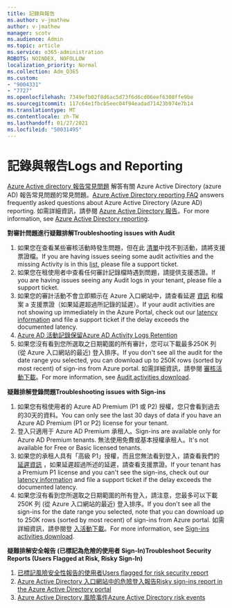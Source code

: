 ```yaml
---
title: 記錄與報告
ms.author: v-jmathew
author: v-jmathew
manager: scotv
ms.audience: Admin
ms.topic: article
ms.service: o365-administration
ROBOTS: NOINDEX, NOFOLLOW
localization_priority: Normal
ms.collection: Adm_O365
ms.custom:
- "9004331"
- "7727"
ms.openlocfilehash: 7349efb02f8d6ac5d73f6d6cd06eef6308ffe9be
ms.sourcegitcommit: 117c64e1fbcb5eec04f94eadad71423b974e7b14
ms.translationtype: MT
ms.contentlocale: zh-TW
ms.lasthandoff: 01/27/2021
ms.locfileid: "50031495"
---
```

# <a name="logs-and-reporting"></a><span data-ttu-id="2d4f4-102">記錄與報告</span><span class="sxs-lookup"><span data-stu-id="2d4f4-102">Logs and Reporting</span></span>

<span data-ttu-id="2d4f4-103">[Azure Active directory 報告常見問題](https://docs.microsoft.com/azure/active-directory/active-directory-reporting-faq) 解答有關 Azure Active Directory (azure AD) 報告常見問題的常見問題。</span><span class="sxs-lookup"><span data-stu-id="2d4f4-103">[Azure Active Directory reporting FAQ](https://docs.microsoft.com/azure/active-directory/active-directory-reporting-faq) answers frequently asked questions about Azure Active Directory (Azure AD) reporting.</span></span> <span data-ttu-id="2d4f4-104">如需詳細資訊，請參閱 [Azure Active Directory 報告](https://docs.microsoft.com/azure/active-directory/reports-monitoring/overview-reports)。</span><span class="sxs-lookup"><span data-stu-id="2d4f4-104">For more information, see [Azure Active Directory reporting](https://docs.microsoft.com/azure/active-directory/reports-monitoring/overview-reports).</span></span>

<span data-ttu-id="2d4f4-105">**對審計問題進行疑難排解**</span><span class="sxs-lookup"><span data-stu-id="2d4f4-105">**Troubleshooting issues with Audit**</span></span>

1. <span data-ttu-id="2d4f4-106">如果您在查看某些審核活動時發生問題，但在此 [清單](https://docs.microsoft.com/azure/active-directory/reports-monitoring/reference-audit-activities)中找不到活動，請將支援票證檔。</span><span class="sxs-lookup"><span data-stu-id="2d4f4-106">If you are having issues seeing some audit activities and the missing Activity is in this [list](https://docs.microsoft.com/azure/active-directory/reports-monitoring/reference-audit-activities), please file a support ticket.</span></span>
2. <span data-ttu-id="2d4f4-107">如果您在租使用者中查看任何審計記錄檔時遇到問題，請提供支援憑證。</span><span class="sxs-lookup"><span data-stu-id="2d4f4-107">If you are having issues seeing any Audit logs in your tenant, please file a support ticket.</span></span>
3. <span data-ttu-id="2d4f4-108">如果您的審計活動不會立即顯示在 Azure 入口網站中，請查看延遲 [資訊](https://docs.microsoft.com/azure/active-directory/reports-monitoring/reference-reports-latencies) 和檔案 a 支援票證（如果延遲超過所記錄的延遲）。</span><span class="sxs-lookup"><span data-stu-id="2d4f4-108">If your audit activities are not showing up immediately in the Azure Portal, check out our [latency information](https://docs.microsoft.com/azure/active-directory/reports-monitoring/reference-reports-latencies) and file a support ticket if the delay exceeds the documented latency.</span></span>
4. [<span data-ttu-id="2d4f4-109">Azure AD 活動記錄保留</span><span class="sxs-lookup"><span data-stu-id="2d4f4-109">Azure AD Activity Logs Retention</span></span>](https://docs.microsoft.com/azure/active-directory/reports-monitoring/reference-reports-data-retention)
5. <span data-ttu-id="2d4f4-110">如果您沒有看到您所選取之日期範圍的所有審計，您可以下載最多250K 列 (從 Azure 入口網站的最近) 登入排序。</span><span class="sxs-lookup"><span data-stu-id="2d4f4-110">If you don't see all the audit for the date range you selected, you can download up to 250K rows (sorted by most recent) of sign-ins from Azure portal.</span></span> <span data-ttu-id="2d4f4-111">如需詳細資訊，請參閱 [審核活動下載](https://docs.microsoft.com/azure/active-directory/reports-monitoring/quickstart-download-audit-report)。</span><span class="sxs-lookup"><span data-stu-id="2d4f4-111">For more information, see [Audit activities download](https://docs.microsoft.com/azure/active-directory/reports-monitoring/quickstart-download-audit-report).</span></span>

<span data-ttu-id="2d4f4-112">**疑難排解登錄問題**</span><span class="sxs-lookup"><span data-stu-id="2d4f4-112">**Troubleshooting issues with Sign-ins**</span></span>

1. <span data-ttu-id="2d4f4-113">如果您有租使用者的 Azure AD Premium (P1 或 P2) 授權，您只會看到過去的30天的資料。</span><span class="sxs-lookup"><span data-stu-id="2d4f4-113">You can only see the last 30 days of data if you have an Azure AD Premium (P1 or P2) license for your tenant.</span></span>
2. <span data-ttu-id="2d4f4-114">登入只適用于 Azure AD Premium 承租人。</span><span class="sxs-lookup"><span data-stu-id="2d4f4-114">Sign-ins are available only for Azure AD Premium tenants.</span></span> <span data-ttu-id="2d4f4-115">無法使用免費或基本授權承租人。</span><span class="sxs-lookup"><span data-stu-id="2d4f4-115">It's not available for Free or Basic licensed tenants.</span></span>
3. <span data-ttu-id="2d4f4-116">如果您的承租人具有「高級 P1」授權，而且您無法看到登入，請查看我們的 [延遲資訊](https://docs.microsoft.com/azure/active-directory/reports-monitoring/reference-reports-latencies) ，如果延遲超過所述的延遲，請查看支援票證。</span><span class="sxs-lookup"><span data-stu-id="2d4f4-116">If your tenant has a Premium P1 license and you can't see the sign-ins, check out our [latency information](https://docs.microsoft.com/azure/active-directory/reports-monitoring/reference-reports-latencies) and file a support ticket if the delay exceeds the documented latency.</span></span>
4. <span data-ttu-id="2d4f4-117">如果您沒有看到您所選取之日期範圍的所有登入，請注意，您最多可以下載250K 列 (從 Azure 入口網站的最近) 登入排序。</span><span class="sxs-lookup"><span data-stu-id="2d4f4-117">If you don't see all the sign-ins for the date range you selected, note that you can download up to 250K rows (sorted by most recent) of sign-ins from Azure portal.</span></span> <span data-ttu-id="2d4f4-118">如需詳細資訊，請參閱登 [入活動下載](https://docs.microsoft.com/azure/active-directory/reports-monitoring/concept-sign-ins#download-sign-in-activities)。</span><span class="sxs-lookup"><span data-stu-id="2d4f4-118">For more information, see [Sign-ins activities download](https://docs.microsoft.com/azure/active-directory/reports-monitoring/concept-sign-ins#download-sign-in-activities).</span></span>

<span data-ttu-id="2d4f4-119">**疑難排解安全報告 (已標記為危險的使用者 Sign-In)**</span><span class="sxs-lookup"><span data-stu-id="2d4f4-119">**Troubleshoot Security Reports (Users Flagged at Risk, Risky Sign-In)**</span></span>

1. [<span data-ttu-id="2d4f4-120">已標記風險安全性報告的使用者</span><span class="sxs-lookup"><span data-stu-id="2d4f4-120">Users flagged for risk security report</span></span>](https://docs.microsoft.com/azure/active-directory/reports-monitoring/concept-user-at-risk)
2. [<span data-ttu-id="2d4f4-121">Azure Active Directory 入口網站中的危險登入報告</span><span class="sxs-lookup"><span data-stu-id="2d4f4-121">Risky sign-ins report in the Azure Active Directory portal</span></span>](https://docs.microsoft.com/azure/active-directory/reports-monitoring/concept-risky-sign-ins)
3. [<span data-ttu-id="2d4f4-122">Azure Active Directory 風險事件</span><span class="sxs-lookup"><span data-stu-id="2d4f4-122">Azure Active Directory risk events</span></span>](https://docs.microsoft.com/azure/active-directory/reports-monitoring/concept-risk-events)
